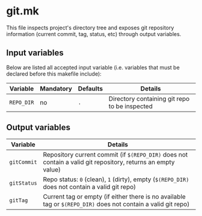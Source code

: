 # git.mk

This file inspects project's directory tree and exposes git repository information (current commit, tag, status, etc) through output variables.

## Input variables

Below are listed all accepted input variable (i.e. variables that must be declared before this makefile include):


| Variable   | Mandatory | Defaults | Details                                       |
|------------|-----------|----------|-----------------------------------------------|
| `REPO_DIR` | no        | `.`      | Directory containing git repo to be inspected |

## Output variables

| Variable    | Details                                                                                                       |
|-------------|---------------------------------------------------------------------------------------------------------------|
| `gitCommit` | Repository current commit (if `$(REPO_DIR)` does not contain a valid git repository, returns an empty value)  |
| `gitStatus` | Repo status: `0` (clean), `1` (dirty), empty (`$(REPO_DIR)` does not contain a valid git repo)                |
| `gitTag`    | Current tag or empty (if either there is no available tag or `$(REPO_DIR)` does not contain a valid git repo) |
